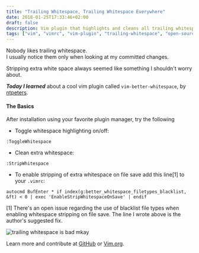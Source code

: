 ```yaml
---
title: "Trailing Whitespace, Trailing Whitespace Everywhere"
date: 2018-01-25T17:33:46+02:00
draft: false
description: Vim plugin that highlights and cleans all trailing whitespace
tags: ["vim", "vimrc", "vim-plugin", "trailing-whitespace", "open-source"]
---
```


Nobody likes trailing whitespace.   
I usually notice them only when looking at my committed changes.

Stripping extra white space always seemed like something I shouldn't worry about.

**_Today I learned_** about a cool vim plugin called `vim-better-whitespace`, by [ntpeters](https://github.com/ntpeters).

#### The Basics

After installation using your favorite plugin manager, try the following

* Toggle whitespace highlighting on/off:   
```
:ToggleWhitespace
```
* Clean extra whitespace:   
```
:StripWhitespace
```
* To enable stripping of extra whitespace on file save add this line[1] to your `.vimrc`:   

```shell
autocmd BufEnter * if index(g:better_whitespace_filetypes_blacklist, &ft) < 0 | exec 'EnableStripWhitespaceOnSave' | endif
```

[1] There's an open issue regarding the use of blacklist file types when enabling whitespace stripping on
file save. The line I wrote above is the author's suggested fix.

![trailing whitespace is bad mkay](/images/trailing-whitespace.jpg)

Learn more and contribute at [GitHub](https://github.com/ntpeters/vim-better-whitespace)
 or [Vim.org](http://www.vim.org/scripts/script.php?script_id=4859).
